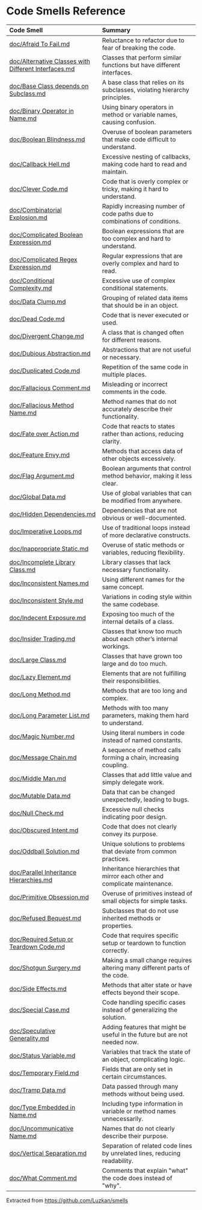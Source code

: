 # Code Smells Reference

| Code Smell                                                                                             | Summary                                                                     |
|:-------------------------------------------------------------------------------------------------------|:----------------------------------------------------------------------------|
| [doc/Afraid To Fail.md](Afraid%20To%20Fail)                                                                   | Reluctance to refactor due to fear of breaking the code.                    |
| [doc/Alternative Classes with Different Interfaces.md](Alternative%20Classes%20with%20Different%20Interfaces) | Classes that perform similar functions but have different interfaces.       |
| [doc/Base Class depends on Subclass.md](Base%20Class%20depends%20on%20Subclass)                               | A base class that relies on its subclasses, violating hierarchy principles. |
| [doc/Binary Operator in Name.md](Binary%20Operator%20in%20Name)                                               | Using binary operators in method or variable names, causing confusion.      |
| [doc/Boolean Blindness.md](Boolean%20Blindness)                                                               | Overuse of boolean parameters that make code difficult to understand.       |
| [doc/Callback Hell.md](Callback%20Hell)                                                                       | Excessive nesting of callbacks, making code hard to read and maintain.      |
| [doc/Clever Code.md](Clever%20Code)                                                                           | Code that is overly complex or tricky, making it hard to understand.        |
| [doc/Combinatorial Explosion.md](Combinatorial%20Explosion)                                                   | Rapidly increasing number of code paths due to combinations of conditions.  |
| [doc/Complicated Boolean Expression.md](Complicated%20Boolean%20Expression)                                   | Boolean expressions that are too complex and hard to understand.            |
| [doc/Complicated Regex Expression.md](Complicated%20Regex%20Expression)                                       | Regular expressions that are overly complex and hard to read.               |
| [doc/Conditional Complexity.md](Conditional%20Complexity)                                                     | Excessive use of complex conditional statements.                            |
| [doc/Data Clump.md](Data%20Clump)                                                                             | Grouping of related data items that should be in an object.                 |
| [doc/Dead Code.md](Dead%20Code)                                                                               | Code that is never executed or used.                                        |
| [doc/Divergent Change.md](Divergent%20Change)                                                                 | A class that is changed often for different reasons.                        |
| [doc/Dubious Abstraction.md](Dubious%20Abstraction)                                                           | Abstractions that are not useful or necessary.                              |
| [doc/Duplicated Code.md](Duplicated%20Code)                                                                   | Repetition of the same code in multiple places.                             |
| [doc/Fallacious Comment.md](Fallacious%20Comment)                                                             | Misleading or incorrect comments in the code.                               |
| [doc/Fallacious Method Name.md](Fallacious%20Method%20Name)                                                   | Method names that do not accurately describe their functionality.           |
| [doc/Fate over Action.md](Fate%20over%20Action)                                                               | Code that reacts to states rather than actions, reducing clarity.           |
| [doc/Feature Envy.md](Feature%20Envy)                                                                         | Methods that access data of other objects excessively.                      |
| [doc/Flag Argument.md](Flag%20Argument)                                                                       | Boolean arguments that control method behavior, making it less clear.       |
| [doc/Global Data.md](Global%20Data)                                                                           | Use of global variables that can be modified from anywhere.                 |
| [doc/Hidden Dependencies.md](Hidden%20Dependencies)                                                           | Dependencies that are not obvious or well-documented.                       |
| [doc/Imperative Loops.md](Imperative%20Loops)                                                                 | Use of traditional loops instead of more declarative constructs.            |
| [doc/Inappropriate Static.md](Inappropriate%20Static)                                                         | Overuse of static methods or variables, reducing flexibility.               |
| [doc/Incomplete Library Class.md](Incomplete%20Library%20Class)                                               | Library classes that lack necessary functionality.                          |
| [doc/Inconsistent Names.md](Inconsistent%20Names)                                                             | Using different names for the same concept.                                 |
| [doc/Inconsistent Style.md](Inconsistent%20Style)                                                             | Variations in coding style within the same codebase.                        |
| [doc/Indecent Exposure.md](Indecent%20Exposure)                                                               | Exposing too much of the internal details of a class.                       |
| [doc/Insider Trading.md](Insider%20Trading)                                                                   | Classes that know too much about each other’s internal workings.            |
| [doc/Large Class.md](Large%20Class)                                                                           | Classes that have grown too large and do too much.                          |
| [doc/Lazy Element.md](Lazy%20Element)                                                                         | Elements that are not fulfilling their responsibilities.                    |
| [doc/Long Method.md](Long%20Method)                                                                           | Methods that are too long and complex.                                      |
| [doc/Long Parameter List.md](Long%20Parameter%20List)                                                         | Methods with too many parameters, making them hard to understand.           |
| [doc/Magic Number.md](Magic%20Number)                                                                         | Using literal numbers in code instead of named constants.                   |
| [doc/Message Chain.md](Message%20Chain)                                                                       | A sequence of method calls forming a chain, increasing coupling.            |
| [doc/Middle Man.md](Middle%20Man)                                                                             | Classes that add little value and simply delegate work.                     |
| [doc/Mutable Data.md](Mutable%20Data)                                                                         | Data that can be changed unexpectedly, leading to bugs.                     |
| [doc/Null Check.md](Null%20Check)                                                                             | Excessive null checks indicating poor design.                               |
| [doc/Obscured Intent.md](Obscured%20Intent)                                                                   | Code that does not clearly convey its purpose.                              |
| [doc/Oddball Solution.md](Oddball%20Solution)                                                                 | Unique solutions to problems that deviate from common practices.            |
| [doc/Parallel Inheritance Hierarchies.md](Parallel%20Inheritance%20Hierarchies)                               | Inheritance hierarchies that mirror each other and complicate maintenance.  |
| [doc/Primitive Obsession.md](Primitive%20Obsession)                                                           | Overuse of primitives instead of small objects for simple tasks.            |
| [doc/Refused Bequest.md](Refused%20Bequest)                                                                   | Subclasses that do not use inherited methods or properties.                 |
| [doc/Required Setup or Teardown Code.md](Required%20Setup%20or%20Teardown%20Code)                             | Code that requires specific setup or teardown to function correctly.        |
| [doc/Shotgun Surgery.md](Shotgun%20Surgery)                                                                   | Making a small change requires altering many different parts of the code.   |
| [doc/Side Effects.md](Side%20Effects)                                                                         | Methods that alter state or have effects beyond their scope.                |
| [doc/Special Case.md](Special%20Case)                                                                         | Code handling specific cases instead of generalizing the solution.          |
| [doc/Speculative Generality.md](Speculative%20Generality)                                                     | Adding features that might be useful in the future but are not needed now.  |
| [doc/Status Variable.md](Status%20Variable)                                                                   | Variables that track the state of an object, complicating logic.            |
| [doc/Temporary Field.md](Temporary%20Field)                                                                   | Fields that are only set in certain circumstances.                          |
| [doc/Tramp Data.md](Tramp%20Data)                                                                             | Data passed through many methods without being used.                        |
| [doc/Type Embedded in Name.md](Type%20Embedded%20in%20Name)                                                   | Including type information in variable or method names unnecessarily.       |
| [doc/Uncommunicative Name.md](Uncommunicative%20Name)                                                         | Names that do not clearly describe their purpose.                           |
| [doc/Vertical Separation.md](Vertical%20Separation)                                                           | Separation of related code lines by unrelated lines, reducing readability.  |
| [doc/What Comment.md](What%20Comment)                                                                         | Comments that explain "what" the code does instead of "why".                |


Extracted from <https://github.com/Luzkan/smells>
